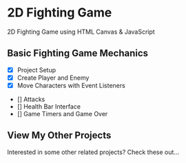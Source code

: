 # 2D Fighting Game
2D Fighting Game using HTML Canvas &amp; JavaScript

## Basic Fighting Game Mechanics
- [x] Project Setup
- [x] Create Player and Enemy
- [x] Move Characters with Event Listeners
- [] Attacks
- [] Health Bar Interface
- [] Game Timers and Game Over

## View My Other Projects
Interested in some other related projects? Check these out...
